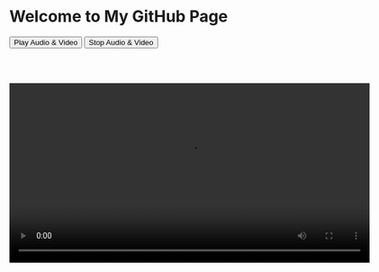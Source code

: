 <!DOCTYPE html>
<html lang="en">
<head>
  <meta charset="UTF-8">
  <title>Play Audio and Video</title>
</head>
<body>
  <h1>Welcome to My GitHub Page</h1>

  <button onclick="playMedia()">Play Audio & Video</button>
  <button onclick="stopMedia()">Stop Audio & Video</button>

  <br><br>

  <video id="myVideo" width="640" controls>
    <source src="Crystal Castles - KEROSENE (Lyrics).mp4" type="video/mp4">
    Your browser does not support the video tag.
  </video>

  <audio id="myAudio">
    <source src="Crystal Castles KEROSENE Official.mp3" type="audio/mpeg">
    Your browser does not support the audio element.
  </audio>

  <script>
    const video = document.getElementById("myVideo");
    const audio = document.getElementById("myAudio");

    function playMedia() {
      audio.play();
      video.play();
    }

    function stopMedia() {
      audio.pause();
      audio.currentTime = 0;

      video.pause();
      video.currentTime = 0;
    }
  </script>
</body>
</html>
